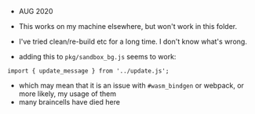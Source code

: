 
* AUG 2020
* This works on my machine elsewhere, but won't work in this folder.
* I've tried clean/re-build etc for a long time. I don't know what's wrong.

* adding this to `pkg/sandbox_bg.js` seems to work:

```
import { update_message } from '../update.js';
```

* which may mean that it is an issue with `#wasm_bindgen` or webpack, or more likely,
  my usage of them
* many braincells have died here 
